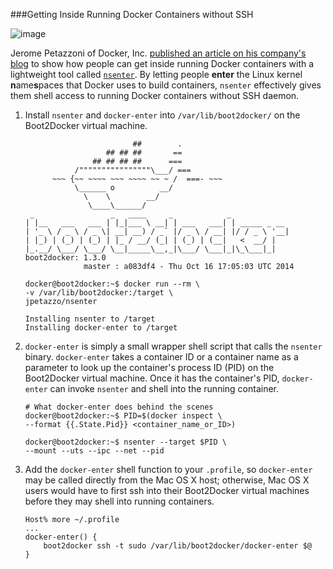 ###Getting Inside Running Docker Containers without SSH

![image](https://s3.amazonaws.com/learningdocker/wordpress/getting-inside-running-docker-containers-without-ssh/open-shipping-container.jpg)

Jerome Petazzoni of Docker, Inc. [published an article on his company's blog](http://blog.docker.com/2014/06/why-you-dont-need-to-run-sshd-in-docker/) to show how people can get inside running Docker containers with a lightweight tool called [`nsenter`](https://github.com/jpetazzo/nsenter).  By letting people **enter** the Linux kernel **n**ame**s**paces that Docker uses to build containers, `nsenter` effectively gives them shell access to running Docker containers without SSH daemon.

1.  Install `nsenter` and `docker-enter` into `/var/lib/boot2docker/` on the Boot2Docker virtual machine.

	```
	                        ##        .
	                  ## ## ##       ==
	               ## ## ## ##      ===
	           /""""""""""""""""\___/ ===
	      ~~~ {~~ ~~~~ ~~~ ~~~~ ~~ ~ /  ===- ~~~
	           \______ o          __/
	             \    \        __/
	              \____\______/
	 _                 _   ____     _            _
	| |__   ___   ___ | |_|___ \ __| | ___   ___| | _____ _ __
	| '_ \ / _ \ / _ \| __| __) / _` |/ _ \ / __| |/ / _ \ '__|
	| |_) | (_) | (_) | |_ / __/ (_| | (_) | (__|   <  __/ |
	|_.__/ \___/ \___/ \__|_____\__,_|\___/ \___|_|\_\___|_|
	boot2docker: 1.3.0
	             master : a083df4 - Thu Oct 16 17:05:03 UTC 2014
	
	docker@boot2docker:~$ docker run --rm \
	-v /var/lib/boot2docker:/target \
	jpetazzo/nsenter
	
	Installing nsenter to /target
	Installing docker-enter to /target
	```

2.  `docker-enter` is simply a small wrapper shell script that calls the `nsenter` binary.  `docker-enter` takes a container ID or a container name as a parameter to look up the container's process ID (PID) on the Boot2Docker virtual machine.  Once it has the container's PID, `docker-enter` can invoke `nsenter` and shell into  the running container.

	```
	# What docker-enter does behind the scenes
	docker@boot2docker:~$ PID=$(docker inspect \
	--format {{.State.Pid}} <container_name_or_ID>)
	
	docker@boot2docker:~$ nsenter --target $PID \
	--mount --uts --ipc --net --pid
	```

3.  Add the `docker-enter` shell function to your `.profile`, so `docker-enter` may be called directly from the Mac OS X host; otherwise, Mac OS X users would have to first ssh into their Boot2Docker virtual machines before they may shell into running containers.

	```
	Host% more ~/.profile
	...
	docker-enter() {
    	boot2docker ssh -t sudo /var/lib/boot2docker/docker-enter $@
	}
	```
	

	